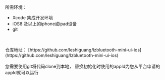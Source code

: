 所需环境：

- Xcode 集成开发环境
- iOS8 及以上的iphone或ipad设备
- git


<br />
<br />仓库地址： [https://github.com/leshiguang/lzbluetooth-mini-ui-ios](https://github.com/leshiguang/lzbluetooth-mini-ui-ios)<br />
<br />您需要使用git将代码clone到本地， 替换初始化时使用的appId为您从平台申请的appId就可以运行<br />
<br />
<br />



